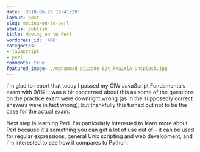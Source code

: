 ```yaml
---
date: '2010-06-23 13:41:29'
layout: post
slug: moving-on-to-perl
status: publish
title: Moving on to Perl
wordpress_id: '486'
categories:
- javascript
- perl
comments: true
featured_image: ./mohammad-alizade-62t_kKa2YlA-unsplash.jpg
---
```


I'm glad to report that today I passed my CIW JavaScript Fundamentals exam with 98%! I was a bit concerned about this as some of the questions on the practice exam were downright wrong (as in the supposedly correct answers were in fact wrong), but thankfully this turned out not to be the case for the actual exam.

Next step is learning Perl. I'm particularly interested to learn more about Perl because it's something you can get a lot of use out of - it can be used for regular expressions, general Unix scripting and web development, and I'm interested to see how it compares to Python.
